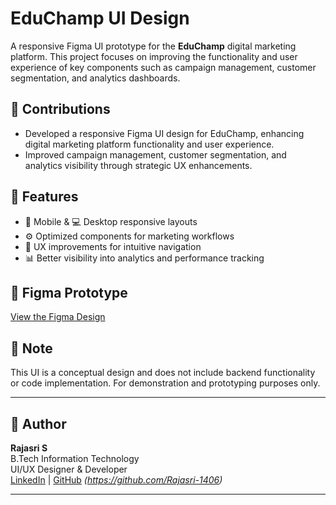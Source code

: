 # EduChamp UI Design

A responsive Figma UI prototype for the **EduChamp** digital marketing platform. This project focuses on improving the functionality and user experience of key components such as campaign management, customer segmentation, and analytics dashboards.

## 🔧 Contributions

- Developed a responsive Figma UI design for EduChamp, enhancing digital marketing platform functionality and user experience.
- Improved campaign management, customer segmentation, and analytics visibility through strategic UX enhancements.

## 🎯 Features

- 📱 Mobile & 💻 Desktop responsive layouts  
- ⚙️ Optimized components for marketing workflows  
- 🧭 UX improvements for intuitive navigation  
- 📊 Better visibility into analytics and performance tracking  

## 🔗 Figma Prototype

[View the Figma Design](https://www.figma.com/proto/lRvwiExOLq8NjszOAt8J1k/ELearning--Copy-?node-id=2167-4708&starting-point-node-id=2167%3A4708)

## 📌 Note

This UI is a conceptual design and does not include backend functionality or code implementation. For demonstration and prototyping purposes only.

---

## 👤 Author

**Rajasri S**  
B.Tech Information Technology  
UI/UX Designer & Developer  
[LinkedIn](https://www.linkedin.com/in/rajasri-sampath-kumar-892046296/) | [GitHub](#) *(https://github.com/Rajasri-1406)*

---

